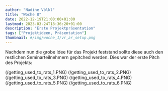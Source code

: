 ```yaml
---
author: "Nadine Völkl"
title: "Woche 8"
date: 2022-12-19T21:00:00+01:00
lastmod: 2023-03-24T18:36:20+01:00
description: "Erste Projektpräsentation"
tags: ["Projektideen, Präsentation"]
thumbnail: #/img/woche_1/vr_ar_setup.png
---
```


Nachdem nun die grobe Idee für das Projekt feststand sollte diese auch den restlichen Seminarteilnehmern gepitched werden. 
Dies war der erste Pitch des Projekts:

(/getting_used_to_rats_1.PNG)
(/getting_used_to_rats_2.PNG)
(/getting_used_to_rats_3.PNG)
(/getting_used_to_rats_4.PNG)
(/getting_used_to_rats_5.PNG)
(/getting_used_to_rats_6.PNG)
